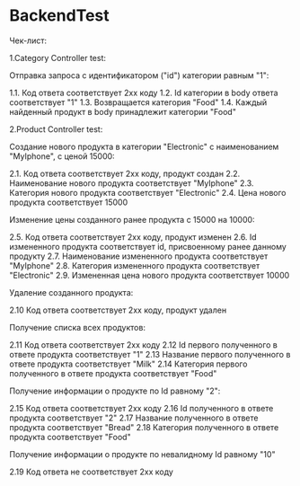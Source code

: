 # BackendTest

Чек-лист:

1.Category Controller test:

Отправка запроса с идентификатором ("id") категории равным "1":

1.1. Код ответа соответствует 2хх коду
1.2. Id категории в body ответа соответствует "1"
1.3. Возвращается категория "Food"
1.4. Каждый найденный продукт в body принадлежит категории "Food"

2.Product Controller test:

Создание нового продукта в категории "Electronic" с наименованием "MyIphone", с ценой 15000:

2.1. Код ответа соответствует 2хх коду, продукт создан
2.2. Наименование нового продукта соответствует  "MyIphone"
2.3. Категория нового продукта соответствует  "Electronic"
2.4. Цена нового продукта соответствует 15000

Изменение цены созданного ранее продукта с 15000 на 10000:

2.5. Код ответа соответствует 2хх коду, продукт изменен
2.6. Id измененного продукта соответствует id, присвоенному ранее данному продукту
2.7. Наименование измененного продукта соответствует  "MyIphone"
2.8. Категория измененного продукта соответствует  "Electronic"
2.9. Измененная цена нового продукта соответствует 10000 

Удаление созданного продукта:

2.10 Код ответа соответствует 2хх коду, продукт удален

Получение списка всех продуктов:

2.11 Код ответа соответствует 2хх коду
2.12 Id первого полученного в ответе продукта соответствует "1"
2.13 Название первого полученного в ответе продукта соответствует "Milk"
2.14 Категория первого полученного в ответе продукта соответствует "Food"

Получение информации о продукте по Id равному "2":

2.15 Код ответа соответствует 2хх коду
2.16 Id полученного в ответе продукта соответствует "2"
2.17 Название полученного в ответе продукта соответствует "Bread"
2.18 Категория полученного в ответе продукта соответствует "Food"

Получение информации о продукте по невалидному Id равному "10"

2.19 Код ответа не соответствует 2хх коду